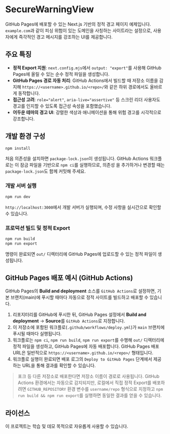 # SecureWarningView

GitHub Pages에 배포할 수 있는 Next.js 기반의 정적 경고 페이지 예제입니다. `example.com`과 같이 피싱 위험이 있는 도메인을 사칭하는 사이트라는 설정으로, 사용자에게 즉각적인 경고 메시지를 강조하는 UI를 제공합니다.

## 주요 특징

- **정적 Export 지원**: `next.config.mjs`에서 `output: "export"`를 사용해 GitHub Pages에 올릴 수 있는 순수 정적 파일을 생성합니다.
- **GitHub Pages 경로 자동 처리**: GitHub Actions에서 빌드할 때 저장소 이름을 감지해 `https://<username>.github.io/<repo>/`와 같은 하위 경로에서도 올바르게 동작합니다.
- **접근성 고려**: `role="alert"`, `aria-live="assertive"` 등 스크린 리더 사용자도 경고를 인지할 수 있도록 접근성 속성을 포함했습니다.
- **어두운 테마의 경고 UI**: 강렬한 색상과 애니메이션을 통해 위험 경고를 시각적으로 강조합니다.

## 개발 환경 구성

```bash
npm install
```

처음 의존성을 설치하면 `package-lock.json`이 생성됩니다. GitHub Actions 워크플로는 이 잠금 파일을 기반으로 `npm ci`를 실행하므로, 의존성
을 추가하거나 변경할 때는 `package-lock.json`도 함께 커밋해 주세요.

### 개발 서버 실행

```bash
npm run dev
```

`http://localhost:3000`에서 개발 서버가 실행되며, 수정 사항을 실시간으로 확인할 수 있습니다.

### 프로덕션 빌드 및 정적 Export

```bash
npm run build
npm run export
```

명령이 완료되면 `out/` 디렉터리에 GitHub Pages에 업로드할 수 있는 정적 파일이 생성됩니다.

## GitHub Pages 배포 예시 (GitHub Actions)

GitHub Pages의 **Build and deployment** 소스를 `GitHub Actions`로 설정하면, 기본 브랜치(main)에 푸시할 때마다 자동으로 정적 사이트를 빌드하고 배포할 수 있습니다.

1. 리포지터리를 GitHub에 푸시한 뒤, GitHub Pages 설정에서 **Build and deployment** → **Source**를 `GitHub Actions`로 지정합니다.
2. 이 저장소에 포함된 워크플로(`.github/workflows/deploy.yml`)가 `main` 브랜치에 푸시될 때마다 실행됩니다.
3. 워크플로는 `npm ci`, `npm run build`, `npm run export`를 수행해 `out/` 디렉터리에 정적 파일을 생성하고, GitHub Pages에 자동 배포합니다. GitHub Pages 배포 URL은 일반적으로 `https://<username>.github.io/<repo>/` 형태입니다.
4. 워크플로 실행이 완료되면 배포 로그의 `Deploy to GitHub Pages` 단계에서 제공하는 URL을 통해 결과를 확인할 수 있습니다.

> 포크 등 다른 저장소로 배포한다면 저장소 이름이 경로로 사용됩니다. GitHub Actions 환경에서는 자동으로 감지되지만, 로컬에서 직접 정적 Export를 배포하려면 `GITHUB_REPOSITORY` 환경 변수를 `username/repo` 형식으로 지정하고 `npm run build && npm run export`를 실행하면 동일한 결과를 얻을 수 있습니다.


## 라이선스

이 프로젝트는 학습 및 데모 목적으로 자유롭게 사용할 수 있습니다.

